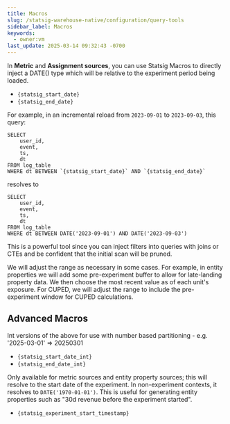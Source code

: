 ```yaml
---
title: Macros
slug: /statsig-warehouse-native/configuration/query-tools
sidebar_label: Macros
keywords:
  - owner:vm
last_update: 2025-03-14 09:32:43 -0700
---
```


In **Metric** and **Assignment sources**, you can use Statsig Macros to directly inject a DATE() type which will be relative to the experiment period being loaded.

- `{statsig_start_date}`
- `{statsig_end_date}`

For example, in an incremental reload from `2023-09-01` to `2023-09-03`, this query:

```
SELECT
    user_id,
    event,
    ts,
    dt
FROM log_table
WHERE dt BETWEEN `{statsig_start_date}` AND `{statsig_end_date}`
```

resolves to

```
SELECT
    user_id,
    event,
    ts,
    dt
FROM log_table
WHERE dt BETWEEN DATE('2023-09-01') AND DATE('2023-09-03')
```

This is a powerful tool since you can inject filters into queries with joins or CTEs and be confident that the initial scan will be pruned.

We will adjust the range as necessary in some cases. For example, in entity properties we will add some pre-experiment buffer to allow for late-landing property data. We then choose the most recent value as of each unit's exposure. For CUPED, we will adjust the range to include the pre-experiment window for CUPED calculations.

## Advanced Macros

Int versions of the above for use with number based partitioning - e.g. '2025-03-01' => 20250301
- `{statsig_start_date_int}`
- `{statsig_end_date_int}`

Only available for metric sources and entity property sources; this will resolve to the start date of the experiment. In non-experiment contexts, it resolves to `DATE('1970-01-01')`. This is useful for generating entity properties such as "30d revenue before the experiment started".
- `{statsig_experiment_start_timestamp}`



